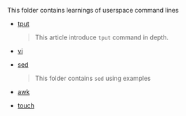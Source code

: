 This folder contains learnings of userspace command lines

- [tput](./tput.md)

    > This article introduce `tput` command in depth.

- [vi](./vi.md)

- [sed](./sed)

    > This folder contains `sed` using examples

- [awk](./awk.md)

- [touch](touch.md)
